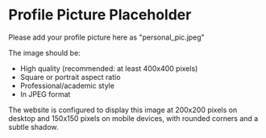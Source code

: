 Profile Picture Placeholder
========================

Please add your profile picture here as "personal_pic.jpeg"

The image should be:

- High quality (recommended: at least 400x400 pixels)
- Square or portrait aspect ratio
- Professional/academic style
- In JPEG format

The website is configured to display this image at 200x200 pixels on desktop and 150x150 pixels on mobile devices, with rounded corners and a subtle shadow.